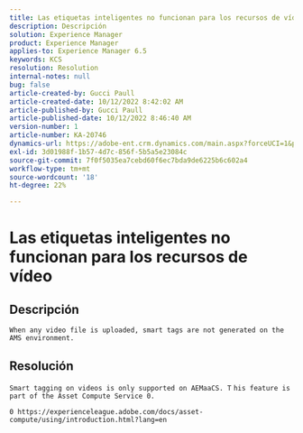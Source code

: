 ```yaml
---
title: Las etiquetas inteligentes no funcionan para los recursos de vídeo
description: Descripción
solution: Experience Manager
product: Experience Manager
applies-to: Experience Manager 6.5
keywords: KCS
resolution: Resolution
internal-notes: null
bug: false
article-created-by: Gucci Paull
article-created-date: 10/12/2022 8:42:02 AM
article-published-by: Gucci Paull
article-published-date: 10/12/2022 8:46:40 AM
version-number: 1
article-number: KA-20746
dynamics-url: https://adobe-ent.crm.dynamics.com/main.aspx?forceUCI=1&pagetype=entityrecord&etn=knowledgearticle&id=0f2c61bb-094a-ed11-bba2-000d3a34e6e5
exl-id: 3d01988f-1b57-4d7c-856f-5b5a5e23084c
source-git-commit: 7f0f5035ea7cebd60f6ec7bda9de6225b6c602a4
workflow-type: tm+mt
source-wordcount: '18'
ht-degree: 22%

---
```


# Las etiquetas inteligentes no funcionan para los recursos de vídeo

## Descripción


`When any video file is uploaded, smart tags are not generated on the AMS environment.`


## Resolución


`Smart tagging on videos is only supported on AEMaaCS. T` `his feature is part of the Asset Compute Service 0.`

`0 https://experienceleague.adobe.com/docs/asset-compute/using/introduction.html?lang=en`
